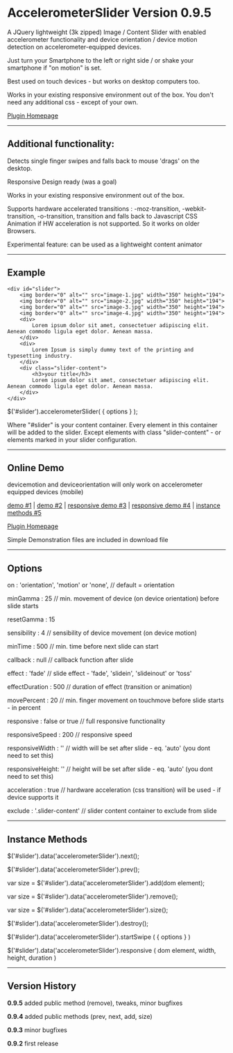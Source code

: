AccelerometerSlider Version 0.9.5
=================================

A JQuery lightweight (3k zipped) Image / Content Slider with enabled accelerometer functionality and device orientation / device motion detection on accelerometer-equipped devices.

Just turn your Smartphone to the left or right side / or shake your smartphone if "on motion" is set.

Best used on touch devices - but works on desktop computers too.

Works in your existing responsive environment out of the box. You don't need any additional css - except of your own.

<a href="http://www.medienservice-ladewig.de/AccelerometerSlider">Plugin Homepage</a>

-------------------------
Additional functionality:
-------------------------

Detects single finger swipes and falls back to mouse 'drags' on the desktop.

Responsive Design ready (was a goal)

Works in your existing responsive environment out of the box.

Supports hardware accelerated transitions : -moz-transition, -webkit-transition, -o-transition, transition and falls back to Javascript CSS Animation if HW acceleration is not supported. So it works on older Browsers.

Experimental feature:
can be used as a lightweight content animator

--------
Example
--------
	<div id="slider">      	
        <img border="0" alt="" src="image-1.jpg" width="350" height="194">
        <img border="0" alt="" src="image-2.jpg" width="350" height="194">
        <img border="0" alt="" src="image-3.jpg" width="350" height="194">
        <img border="0" alt="" src="image-4.jpg" width="350" height="194">
        <div>
            Lorem ipsum dolor sit amet, consectetuer adipiscing elit. Aenean commodo ligula eget dolor. Aenean massa.
        </div>
        <div>
            Lorem Ipsum is simply dummy text of the printing and typesetting industry.
        </div>                                
        <div class="slider-content">
        	<h3>your title</h3>
            Lorem ipsum dolor sit amet, consectetuer adipiscing elit. Aenean commodo ligula eget dolor. Aenean massa.
        </div>
	</div>
	
$('#slider').accelerometerSlider( { options } );

Where "#slider" is your content container. Every element in this container will be added to the slider. Except elements with class "slider-content" - or elements marked in your slider configuration.

-----------
Online Demo
-----------
devicemotion and deviceorientation will only work on accelerometer equipped devices (mobile)

<a href="http://www.medienservice-ladewig.de/demo/demo1.htm">demo #1</a> | 
<a href="http://www.medienservice-ladewig.de/demo/demo2.htm">demo #2</a> | 
<a href="http://www.medienservice-ladewig.de/demo/demo3.htm">responsive demo #3</a> | 
<a href="http://www.medienservice-ladewig.de/demo/demo4.htm">responsive demo #4</a> |
<a href="http://www.medienservice-ladewig.de/demo/demo5.htm">instance methods #5</a>

<a href="http://www.medienservice-ladewig.de/AccelerometerSlider">Plugin Homepage</a>


Simple Demonstration files are included in download file

-------
Options
-------
on	: 'orientation', 'motion' or 'none', // default = orientation

minGamma : 25 // min. movement of device (on device orientation) before slide starts

resetGamma : 15

sensibility	: 4 // sensibility of device movement (on device motion)

minTime	: 500 // min. time before next slide can start

callback : null // callback function after slide

effect : 'fade' // slide effect - 'fade', 'slidein', 'slideinout' or 'toss'

effectDuration : 500 // duration of effect (transition or animation)

movePercent	: 20 // min. finger movement on touchmove before slide starts - in percent

responsive : false or true // full responsive functionality

responsiveSpeed	: 200 // responsive speed

responsiveWidth	: '' // width will be set after slide - eq. 'auto' (you dont need to set this)

responsiveHeight: '' // height will be set after slide - eq. 'auto'  (you dont need to set this)

acceleration : true // hardware acceleration (css transition) will be used - if device supports it

exclude : '.slider-content' // slider content container to exclude from slide

----------------
Instance Methods
----------------
$('#slider').data('accelerometerSlider').next();

$('#slider').data('accelerometerSlider').prev();

var size = $('#slider').data('accelerometerSlider').add(dom element);

var size = $('#slider').data('accelerometerSlider').remove();

var size = $('#slider').data('accelerometerSlider').size();

$('#slider').data('accelerometerSlider').destroy();

$('#slider').data('accelerometerSlider').startSwipe ( { options } )

$('#slider').data('accelerometerSlider').responsive ( dom element, width, height, duration )

---------------
Version History
---------------
<b>0.9.5</b> added public method (remove), tweaks, minor bugfixes

<b>0.9.4</b> added public methods (prev, next, add, size)

<b>0.9.3</b> minor bugfixes

<b>0.9.2</b> first release
